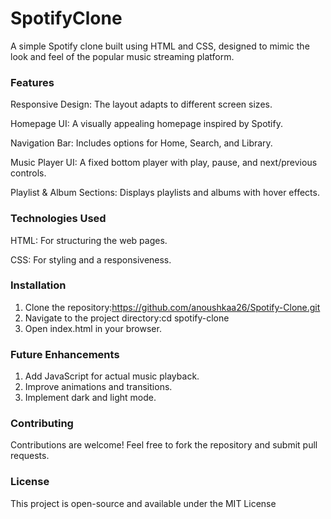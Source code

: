 <h1><b> SpotifyClone </b></h1>


A simple Spotify clone built using HTML and CSS, designed to mimic the look and feel of the popular music streaming platform.


<h3>Features</h3>

Responsive Design: The layout adapts to different screen sizes.

Homepage UI: A visually appealing homepage  inspired by Spotify.

Navigation Bar: Includes options for Home, Search, and Library.

Music Player UI: A fixed bottom player with play, pause, and next/previous controls.

Playlist & Album Sections: Displays playlists and albums with hover effects.

<h3><b>Technologies Used</b></h3>

HTML: For structuring the web pages.

CSS: For styling and a responsiveness.


<h3><b>Installation</b></h3>

1. Clone the repository:https://github.com/anoushkaa26/Spotify-Clone.git
2. Navigate to the project directory:cd spotify-clone
3. Open index.html in your browser.

<h3><b>Future Enhancements</b></h3>

1. Add JavaScript for actual music playback.
2. Improve animations and transitions.
3. Implement dark and light mode.

<h3><b>Contributing</b></h3>
Contributions are welcome! Feel free to fork the repository and submit pull requests.

<h3><b>License</b></h3>
This project is open-source and available under the MIT License

